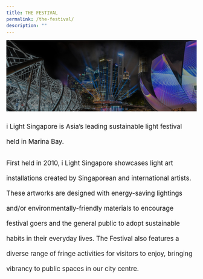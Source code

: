 ```yaml
---
title: THE FESTIVAL
permalink: /the-festival/
description: ""
---
```

![](/images/17%20Apr/About/ilsgherobanner(f).jpg)

<p style="font-size:17px; line-height:40px">
i Light Singapore is Asia’s leading sustainable light festival held in Marina Bay. </p>
  
<p style="font-size:17px; line-height:40px">First held in 2010, i Light Singapore showcases light art installations created by Singaporean and international artists. These artworks are designed with energy-saving lightings and/or environmentally-friendly materials to encourage festival goers and the general public to adopt sustainable habits in their everyday lives. The Festival also features a diverse range of fringe activities for visitors to enjoy, bringing vibrancy to public spaces in our city centre.</p>